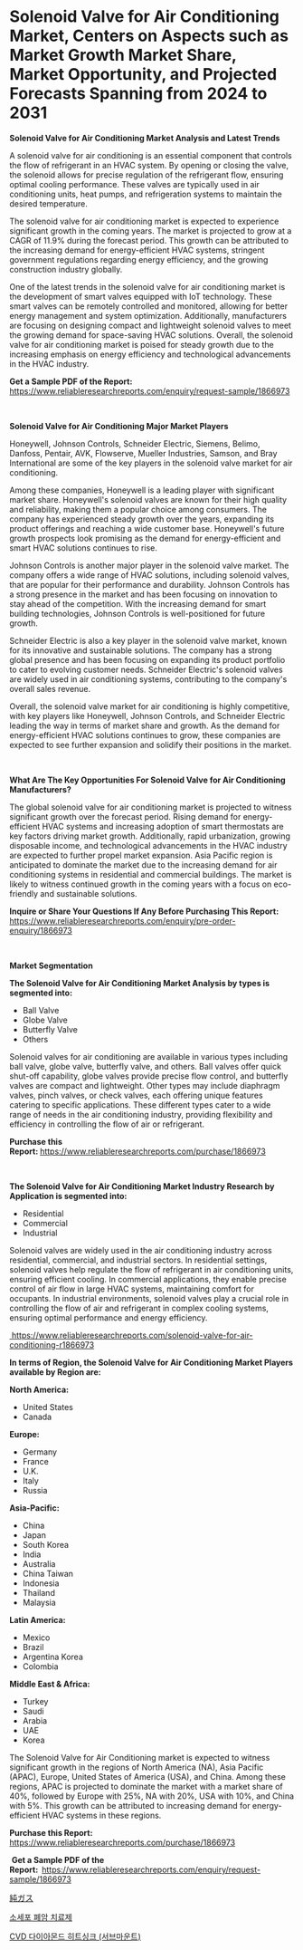 <p><h1>Solenoid Valve for Air Conditioning Market, Centers on Aspects such as Market Growth Market Share, Market Opportunity, and Projected Forecasts Spanning from 2024 to 2031</h1></p><p><strong>Solenoid Valve for Air Conditioning Market Analysis and Latest Trends</strong></p>
<p><p>A solenoid valve for air conditioning is an essential component that controls the flow of refrigerant in an HVAC system. By opening or closing the valve, the solenoid allows for precise regulation of the refrigerant flow, ensuring optimal cooling performance. These valves are typically used in air conditioning units, heat pumps, and refrigeration systems to maintain the desired temperature.</p><p>The solenoid valve for air conditioning market is expected to experience significant growth in the coming years. The market is projected to grow at a CAGR of 11.9% during the forecast period. This growth can be attributed to the increasing demand for energy-efficient HVAC systems, stringent government regulations regarding energy efficiency, and the growing construction industry globally.</p><p>One of the latest trends in the solenoid valve for air conditioning market is the development of smart valves equipped with IoT technology. These smart valves can be remotely controlled and monitored, allowing for better energy management and system optimization. Additionally, manufacturers are focusing on designing compact and lightweight solenoid valves to meet the growing demand for space-saving HVAC solutions. Overall, the solenoid valve for air conditioning market is poised for steady growth due to the increasing emphasis on energy efficiency and technological advancements in the HVAC industry.</p></p>
<p><strong>Get a Sample PDF of the Report:&nbsp;</strong> <a href="https://www.reliableresearchreports.com/enquiry/request-sample/1866973">https://www.reliableresearchreports.com/enquiry/request-sample/1866973</a></p>
<p>&nbsp;</p>
<p><strong>Solenoid Valve for Air Conditioning Major Market Players</strong></p>
<p><p>Honeywell, Johnson Controls, Schneider Electric, Siemens, Belimo, Danfoss, Pentair, AVK, Flowserve, Mueller Industries, Samson, and Bray International are some of the key players in the solenoid valve market for air conditioning.</p><p>Among these companies, Honeywell is a leading player with significant market share. Honeywell's solenoid valves are known for their high quality and reliability, making them a popular choice among consumers. The company has experienced steady growth over the years, expanding its product offerings and reaching a wide customer base. Honeywell's future growth prospects look promising as the demand for energy-efficient and smart HVAC solutions continues to rise.</p><p>Johnson Controls is another major player in the solenoid valve market. The company offers a wide range of HVAC solutions, including solenoid valves, that are popular for their performance and durability. Johnson Controls has a strong presence in the market and has been focusing on innovation to stay ahead of the competition. With the increasing demand for smart building technologies, Johnson Controls is well-positioned for future growth.</p><p>Schneider Electric is also a key player in the solenoid valve market, known for its innovative and sustainable solutions. The company has a strong global presence and has been focusing on expanding its product portfolio to cater to evolving customer needs. Schneider Electric's solenoid valves are widely used in air conditioning systems, contributing to the company's overall sales revenue.</p><p>Overall, the solenoid valve market for air conditioning is highly competitive, with key players like Honeywell, Johnson Controls, and Schneider Electric leading the way in terms of market share and growth. As the demand for energy-efficient HVAC solutions continues to grow, these companies are expected to see further expansion and solidify their positions in the market.</p></p>
<p>&nbsp;</p>
<p><strong>What Are The Key Opportunities For Solenoid Valve for Air Conditioning Manufacturers?</strong></p>
<p><p>The global solenoid valve for air conditioning market is projected to witness significant growth over the forecast period. Rising demand for energy-efficient HVAC systems and increasing adoption of smart thermostats are key factors driving market growth. Additionally, rapid urbanization, growing disposable income, and technological advancements in the HVAC industry are expected to further propel market expansion. Asia Pacific region is anticipated to dominate the market due to the increasing demand for air conditioning systems in residential and commercial buildings. The market is likely to witness continued growth in the coming years with a focus on eco-friendly and sustainable solutions.</p></p>
<p><strong>Inquire or Share Your Questions If Any Before Purchasing This Report:</strong> <a href="https://www.reliableresearchreports.com/enquiry/pre-order-enquiry/1866973">https://www.reliableresearchreports.com/enquiry/pre-order-enquiry/1866973</a></p>
<p>&nbsp;</p>
<p><strong>Market Segmentation</strong></p>
<p><strong>The Solenoid Valve for Air Conditioning Market Analysis by types is segmented into:</strong></p>
<p><ul><li>Ball Valve</li><li>Globe Valve</li><li>Butterfly Valve</li><li>Others</li></ul></p>
<p><p>Solenoid valves for air conditioning are available in various types including ball valve, globe valve, butterfly valve, and others. Ball valves offer quick shut-off capability, globe valves provide precise flow control, and butterfly valves are compact and lightweight. Other types may include diaphragm valves, pinch valves, or check valves, each offering unique features catering to specific applications. These different types cater to a wide range of needs in the air conditioning industry, providing flexibility and efficiency in controlling the flow of air or refrigerant.</p></p>
<p><strong>Purchase this Report:&nbsp;</strong><a href="https://www.reliableresearchreports.com/purchase/1866973">https://www.reliableresearchreports.com/purchase/1866973</a></p>
<p>&nbsp;</p>
<p><strong>The Solenoid Valve for Air Conditioning Market Industry Research by Application is segmented into:</strong></p>
<p><ul><li>Residential</li><li>Commercial</li><li>Industrial</li></ul></p>
<p><p>Solenoid valves are widely used in the air conditioning industry across residential, commercial, and industrial sectors. In residential settings, solenoid valves help regulate the flow of refrigerant in air conditioning units, ensuring efficient cooling. In commercial applications, they enable precise control of air flow in large HVAC systems, maintaining comfort for occupants. In industrial environments, solenoid valves play a crucial role in controlling the flow of air and refrigerant in complex cooling systems, ensuring optimal performance and energy efficiency.</p></p>
<p><a href="https://www.reliableresearchreports.com/solenoid-valve-for-air-conditioning-r1866973">&nbsp;https://www.reliableresearchreports.com/solenoid-valve-for-air-conditioning-r1866973</a></p>
<p><strong>In terms of Region, the Solenoid Valve for Air Conditioning Market Players available by Region are:</strong></p>
<p>
    <p> <strong> North America: </strong>
        <ul>
            <li>United States</li>
            <li>Canada</li>
        </ul>
        </p> 
    <p> <strong> Europe: </strong>
        <ul>
            <li>Germany</li>
            <li>France</li>
            <li>U.K.</li>
            <li>Italy</li>
            <li>Russia</li>
        </ul>
        </p> 
    <p> <strong> Asia-Pacific: </strong>
        <ul>
            <li>China</li>
            <li>Japan</li>
            <li>South Korea</li>
            <li>India</li>
            <li>Australia</li>
            <li>China Taiwan</li>
            <li>Indonesia</li>
            <li>Thailand</li>
            <li>Malaysia</li>
        </ul>
        </p> 
    <p> <strong> Latin America: </strong>
        <ul>
            <li>Mexico</li>
            <li>Brazil</li>
            <li>Argentina Korea</li>
            <li>Colombia</li>
        </ul>
        </p> 
    <p> <strong> Middle East & Africa: </strong>
        <ul>
            <li>Turkey</li>
            <li>Saudi</li>
            <li>Arabia</li>
            <li>UAE</li>
            <li>Korea</li>
        </ul>
    </p>
    </p>
<p><p>The Solenoid Valve for Air Conditioning market is expected to witness significant growth in the regions of North America (NA), Asia Pacific (APAC), Europe, United States of America (USA), and China. Among these regions, APAC is projected to dominate the market with a market share of 40%, followed by Europe with 25%, NA with 20%, USA with 10%, and China with 5%. This growth can be attributed to increasing demand for energy-efficient HVAC systems in these regions.</p></p>
<p><strong>Purchase this Report: </strong><a href="https://www.reliableresearchreports.com/purchase/1866973">https://www.reliableresearchreports.com/purchase/1866973</a></p>
<p>&nbsp;<strong>Get a Sample PDF of the Report:&nbsp;&nbsp;</strong><a href="https://www.reliableresearchreports.com/enquiry/request-sample/1866973">https://www.reliableresearchreports.com/enquiry/request-sample/1866973</a></p>
<p><strong></strong></p>
<p><p><a href="https://medium.com/@austinjames1907/%E7%B4%94%E7%B2%8B%E3%81%AA%E3%82%AC%E3%82%B9%E5%B8%82%E5%A0%B4-%E7%AB%B6%E4%BA%89%E5%88%86%E6%9E%90-%E5%B8%82%E5%A0%B4%E5%8B%95%E5%90%91-%E3%81%8A%E3%82%88%E3%81%B32031%E5%B9%B4%E3%81%BE%E3%81%A7%E3%81%AE%E4%BA%88%E6%B8%AC-7916dcf77ccb">純ガス</a></p><p><a href="https://medium.com/@londonacobson5656/%EC%86%8C%EC%84%B8%ED%8F%AC-%ED%8F%90%EC%95%94-%EC%B9%98%EB%A3%8C%EC%8B%9C%EC%9E%A5%EC%9D%80-%EC%8B%9C%EC%9E%A5-%EC%A0%90%EC%9C%A0%EC%9C%A8-%EC%8B%9C%EC%9E%A5-%EB%8F%99%ED%96%A5-%EB%B0%8F-%EC%8B%9C%EC%9E%A5-%EC%84%B1%EC%9E%A5%EC%97%90-%EA%B4%80%ED%95%9C-%EC%A0%95%EB%B3%B4%EB%A5%BC-%EC%A0%9C%EA%B3%B5%ED%95%A9%EB%8B%88%EB%8B%A4-c8e8ecb00dfb">소세포 폐암 치료제</a></p><p><a href="https://medium.com/@wheelgg5674537/cvd-%EB%8B%A4%EC%9D%B4%EC%95%84%EB%AA%AC%EB%93%9C-%EC%97%B4%EC%8B%9D-%EB%83%89%EA%B0%81%EA%B8%B0-%EC%84%9C%EB%B8%8C%EB%A7%88%EC%9A%B4%ED%8A%B8-%EC%8B%9C%EC%9E%A5-%EA%B7%9C%EB%AA%A8-%EB%B0%8F-%EC%8B%9C%EC%9E%A5-%EB%8F%99%ED%96%A5-%EC%99%84%EC%A0%84%ED%95%9C-%EC%82%B0%EC%97%85-%EA%B0%9C%EC%9A%94-2024%EB%85%84%EC%97%90%EC%84%9C-2031%EB%85%84%EA%B9%8C%EC%A7%80-ad867b532286">CVD 다이아몬드 히트싱크 (서브마운트)</a></p></p>